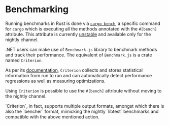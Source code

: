 # Benchmarking

Running benchmarks in Rust is done via [`cargo bench`][cargo-bench], a specific command for `cargo` which is executing all the methods annotated with the `#[bench]` attribute. This attribute is currently [unstable][bench-unstable] and available only for the nightly channel.

.NET users can make use of `Benchmark.js` library to benchmark methods and track their performance. The equivalent of `Benchmark.js` is a crate named `Criterion`.

As per its [documentation][criterion-docs], `Criterion` collects and stores statistical information from run to run and can automatically detect performance regressions as well as measuring optimizations.

Using `Criterion` is possible to use the `#[bench]` attribute without moving to the nightly channel.

<!--As in `BenchmarkDotNet`, it is also possible to integrate benchmark results with
the [GitHub Action for Continuous Benchmarking][gh-action-bench]. -->`Criterion`, in fact, supports multiple output formats, amongst which there is also the `bencher` format, mimicking the nightly `libtest` benchmarks and compatible with the above mentioned action.

[cargo-bench]: https://doc.rust-lang.org/cargo/commands/cargo-bench.html
[bench-unstable]: https://doc.rust-lang.org/rustc/tests/index.html#test-attributes
[criterion-docs]: https://bheisler.github.io/criterion.rs/book/index.html
[gh-action-bench]: https://github.com/benchmark-action/github-action-benchmark
